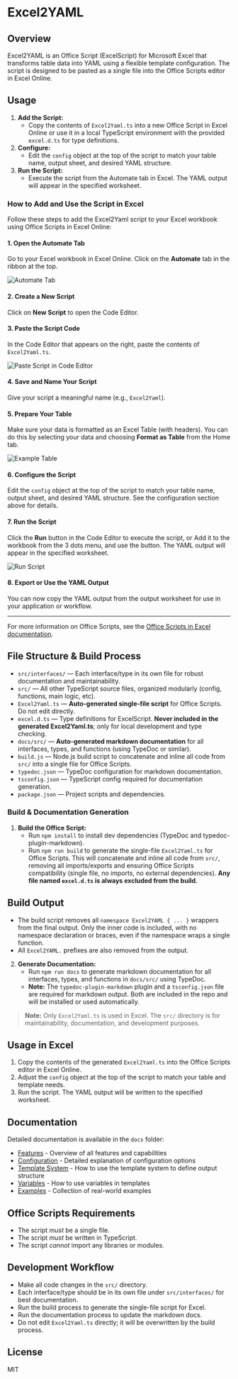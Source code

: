 # Excel2YAML

## Overview

Excel2YAML is an Office Script (ExcelScript) for Microsoft Excel that transforms table data into YAML using a flexible template configuration. The script is designed to be pasted as a single file into the Office Scripts editor in Excel Online.

## Usage

1. **Add the Script:**
   - Copy the contents of `Excel2Yaml.ts` into a new Office Script in Excel Online or use it in a local TypeScript environment with the provided `excel.d.ts` for type definitions.
2. **Configure:**
   - Edit the `config` object at the top of the script to match your table name, output sheet, and desired YAML structure.
3. **Run the Script:**
   - Execute the script from the Automate tab in Excel. The YAML output will appear in the specified worksheet.

### How to Add and Use the Script in Excel

Follow these steps to add the Excel2Yaml script to your Excel workbook using Office Scripts in Excel Online:

#### 1. Open the Automate Tab

Go to your Excel workbook in Excel Online. Click on the **Automate** tab in the ribbon at the top.

![Automate Tab](/images/automate.png)

#### 2. Create a New Script

Click on **New Script** to open the Code Editor.

#### 3. Paste the Script Code

In the Code Editor that appears on the right, paste the contents of `Excel2Yaml.ts`.

![Paste Script in Code Editor](images/code_editor1.png)

#### 4. Save and Name Your Script

Give your script a meaningful name (e.g., `Excel2Yaml`).

#### 5. Prepare Your Table

Make sure your data is formatted as an Excel Table (with headers). You can do this by selecting your data and choosing **Format as Table** from the Home tab.

![Example Table](images/sheet1.png)

#### 6. Configure the Script

Edit the `config` object at the top of the script to match your table name, output sheet, and desired YAML structure. See the configuration section above for details.

#### 7. Run the Script

Click the **Run** button in the Code Editor to execute the script, or Add it to the workbook from the 3 dots menu, and use the button. The YAML output will appear in the specified worksheet.

![Run Script](images/code_editor1.1.png)

#### 8. Export or Use the YAML Output

You can now copy the YAML output from the output worksheet for use in your application or workflow.

---

For more information on Office Scripts, see the [Office Scripts in Excel documentation](https://learn.microsoft.com/en-us/office/dev/scripts/overview/excel).

## File Structure & Build Process

- `src/interfaces/` — Each interface/type in its own file for robust documentation and maintainability.
- `src/` — All other TypeScript source files, organized modularly (config, functions, main logic, etc).
- `Excel2Yaml.ts` — **Auto-generated single-file script** for Office Scripts. Do not edit directly.
- `excel.d.ts` — Type definitions for ExcelScript. **Never included in the generated Excel2Yaml.ts**; only for local development and type checking.
- `docs/src/` — **Auto-generated markdown documentation** for all interfaces, types, and functions (using TypeDoc or similar).
- `build.js` — Node.js build script to concatenate and inline all code from `src/` into a single file for Office Scripts.
- `typedoc.json` — TypeDoc configuration for markdown documentation.
- `tsconfig.json` — TypeScript config required for documentation generation.
- `package.json` — Project scripts and dependencies.

### Build & Documentation Generation

1. **Build the Office Script:**
   - Run `npm install` to install dev dependencies (TypeDoc and typedoc-plugin-markdown).
   - Run `npm run build` to generate the single-file `Excel2Yaml.ts` for Office Scripts. This will concatenate and inline all code from `src/`, removing all imports/exports and ensuring Office Scripts compatibility (single file, no imports, no external dependencies). **Any file named `excel.d.ts` is always excluded from the build.**

## Build Output

- The build script removes all `namespace Excel2YAML { ... }` wrappers from the final output. Only the inner code is included, with no namespace declaration or braces, even if the namespace wraps a single function.
- All `Excel2YAML.` prefixes are also removed from the output.

2. **Generate Documentation:**
   - Run `npm run docs` to generate markdown documentation for all interfaces, types, and functions in `docs/src/` using TypeDoc.
   - **Note:** The `typedoc-plugin-markdown` plugin and a `tsconfig.json` file are required for markdown output. Both are included in the repo and will be installed or used automatically.

> **Note:** Only `Excel2Yaml.ts` is used in Excel. The `src/` directory is for maintainability, documentation, and development purposes.

## Usage in Excel

1. Copy the contents of the generated `Excel2Yaml.ts` into the Office Scripts editor in Excel Online.
2. Adjust the `config` object at the top of the script to match your table and template needs.
3. Run the script. The YAML output will be written to the specified worksheet.

## Documentation

Detailed documentation is available in the `docs` folder:

- [Features](docs/features.md) - Overview of all features and capabilities
- [Configuration](docs/configuration.md) - Detailed explanation of configuration options
- [Template System](docs/template-system.md) - How to use the template system to define output structure
- [Variables](docs/variables.md) - How to use variables in templates
- [Examples](docs/examples/README.md) - Collection of real-world examples

## Office Scripts Requirements

- The script *must* be a single file.
- The script *must* be written in TypeScript.
- The script *cannot* import any libraries or modules.

## Development Workflow

- Make all code changes in the `src/` directory.
- Each interface/type should be in its own file under `src/interfaces/` for best documentation.
- Run the build process to generate the single-file script for Excel.
- Run the documentation process to update the markdown docs.
- Do not edit `Excel2Yaml.ts` directly; it will be overwritten by the build process.

## License

MIT
